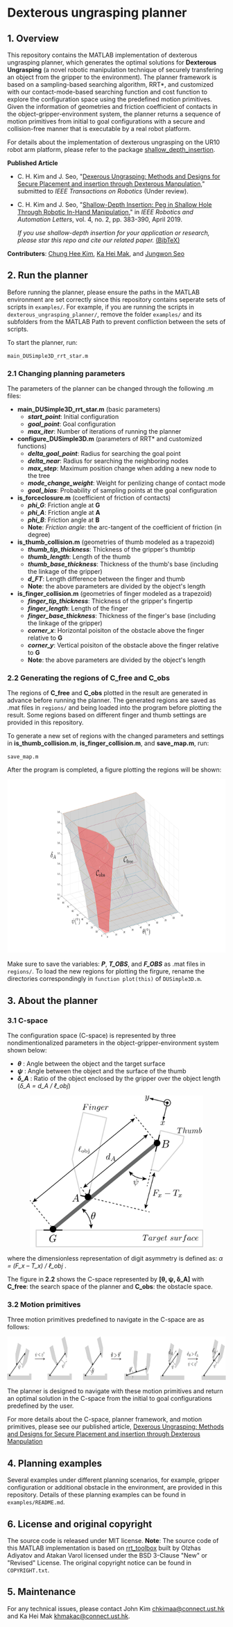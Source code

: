 # Dexterous ungrasping planner
## 1. Overview
This repository contains the MATLAB implementation of dexterous ungrasping planner, which generates the optimal solutions for **Dexterous Ungrasping** (a novel robotic manipulation technique of securely transfering an object from the gripper to the environment). The planner framework is based on a sampling-based searching algorithm, RRT*, and customized with our contact-mode-based searching function and cost function to explore the configuration space using the predefined motion primitives. Given the information of geometries and friction coefficient of contacts in the object-gripper-environment system, the planner returns a sequence of motion primitives from initial to goal configurations with a secure and collision-free manner that is executable by a real robot platform.  

For details about the implementation of dexterous ungrasping on the UR10 robot arm platform, please refer to the package [shallow_depth_insertion](https://github.com/HKUST-RML/shallow_depth_insertion).

**Published Article**

- C. H. Kim and J. Seo, "[Dexerous Ungrasping: Methods and Designs for Secure Placement and insertion through Dexterous Manpulation]()," submitted to *IEEE Transactions on Robotics* (Under review). 

- C. H. Kim and J. Seo, "[Shallow-Depth Insertion: Peg in Shallow Hole Through Robotic In-Hand Manipulation](https://ieeexplore.ieee.org/document/8598749)," in *IEEE Robotics and Automation Letters*, vol. 4, no. 2, pp. 383-390, April 2019.

    *If you use shallow-depth insertion for your application or research, please star this repo and cite our related paper.* [(BibTeX)](files/BibTeX.txt)

**Contributers**: [Chung Hee Kim](https://sites.google.com/view/chjohnkim/home), [Ka Hei Mak](https://github.com/ansonmak), and [Jungwon Seo](http://junseo.people.ust.hk/) 

## 2. Run the planner  
Before running the planner, please ensure the paths in the MATLAB environment are set correctly since this repository contains seperate sets of scripts in `examples/`. For example, if you are running the scripts in `dexterous_ungrasping_planner/`, remove the folder `examples/` and its subfolders from the MATLAB Path to prevent confliction between the sets of scripts.

To start the planner, run:
```
main_DUSimple3D_rrt_star.m
```
### 2.1 Changing planning parameters
The parameters of the planner can be changed through the following .m files:
- **main_DUSimple3D_rrt_star.m** (basic parameters)
   - ***start_point***: Initial configuration
   - ***goal_point***: Goal configuration
   - ***max_iter***: Number of iterations of running the planner
- **configure_DUSimple3D.m** (parameters of RRT* and customized functions)
   - ***delta_goal_point***: Radius for searching the goal point
   - ***delta_near***: Radius for searching the neighboring nodes
   - ***max_step***: Maximum position change when adding a new node to the tree
   - ***mode_change_weight***: Weight for penlizing change of contact mode
   - ***goal_bias***: Probability of sampling points at the goal configuration
- **is_forceclosure.m** (coefficient of friction of contacts)
   - ***phi_G***: Friction angle at **G**
   - ***phi_A***: Friction angle at **A**
   - ***phi_B***: Friction angle at **B**
   - **Note**: *Friction angle*: the arc-tangent of the coefficient of friction (in degree)
- **is_thumb_collision.m** (geometries of thumb modeled as a trapezoid)
   - ***thumb_tip_thickness***: Thickness of the gripper's thumbtip
   - ***thumb_length***: Length of the thumb
   - ***thumb_base_thickness***: Thickness of the thumb's base (including the linkage of the gripper)
   - ***d_FT***: Length difference between the finger and thumb
   - **Note**: the above parameters are divided by the object's length
- **is_finger_collision.m** (geometries of finger modeled as a trapezoid)
   - ***finger_tip_thickness***: Thickness of the gripper's fingertip
   - ***finger_length***: Length of the finger
   - ***finger_base_thickness***: Thickness of the finger's base (including the linkage of the gripper)
   - ***corner_x***: Horizontal poisiton of the obstacle above the finger relative to **G**
   - ***corner_y***: Vertical poisiton of the obstacle above the finger relative to **G**
   - **Note**: the above parameters are divided by the object's length

### 2.2 Generating the regions of C_free and C_obs
The regions of **C_free** and **C_obs** plotted in the result are generated in advance before running the planner. The generated regions are saved as .mat files in `regions/` and being loaded into the program before plotting the result. Some regions based on different finger and thumb settings are provided in this repository.

To generate a new set of regions with the changed parameters and settings in **is_thumb_collision.m**, **is_finger_collision.m**, and **save_map.m**, run:
```
save_map.m
```
After the program is completed, a figure plotting the regions will be shown:
<p align = "center">
<img src="files/Cspace.jpg" height="400">
</p>

Make sure to save the variables: ***P***, ***T_OBS***, and ***F_OBS*** as .mat files in `regions/`. To load the new regions for plotting the firgure, rename the directories correspondingly in `function plot(this)` of `DUSimple3D.m`.

## 3. About the planner
### 3.1 C-space
The configuration space (C-space) is represented by three nondimentionalized parameters in the object-gripper-environment system shown below:
- ***θ*** : Angle between the object and the target surface
- ***ψ*** : Angle between the object and the surface of the thumb
- ***δ_A*** : Ratio of the object enclosed by the gripper over the object length (*δ_A = d_A / ℓ_obj*)
<p align = "center">
<img src="files/Cspace_description.png" height="350">
</p>

where the dimensionless representation of digit asymmetry is defined as: *α = (F_x – T_x) / ℓ_obj* .

The figure in **2.2** shows the C-space represented by **[θ, ψ, δ_A]** with **C_free**: the search space of the planner and **C_obs**: the obstacle space.

### 3.2 Motion primitives
Three motion primitives predefined to navigate in the C-space are as follows:
<p align = "center">
<img src="files/MotionPrimitives.png" height="100">
</p>

The planner is designed to navigate with these motion primitives and return an optimal solution in the C-space from the initial to goal configurations predefined by the user. 

For more details about the C-space, planner framework, and motion primitives, please see our published article, [Dexerous Ungrasping: Methods and Designs for Secure Placement and insertion through Dexterous Manpulation]()

## 4. Planning examples
Several examples under different planning scenarios, for example, gripper configuration or additional obstacle in the environment, are provided in this repository. Details of these planning examples can be found in `examples/README.md`.

## 6. License and original copyright
The source code is released under MIT license. 
**Note**: The source code of this MATLAB implementation is based on [rrt_toolbox](https://github.com/olzhas/rrt_toolbox) built by Olzhas Adiyatov and Atakan Varol licensed under the BSD 3-Clause "New" or "Revised" License. The original copyright notice can be found in `COPYRIGHT.txt`.

## 5. Maintenance
For any technical issues, please contact John Kim [chkimaa@connect.ust.hk]() and Ka Hei Mak [khmakac@connect.ust.hk]().
